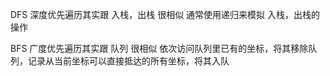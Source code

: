 DFS
深度优先遍历其实跟 入栈，出栈 很相似
通常使用递归来模拟 入栈，出栈的操作

BFS
广度优先遍历其实跟 队列 很相似
依次访问队列里已有的坐标，将其移除队列，记录从当前坐标可以直接抵达的所有坐标，将其入队
